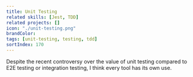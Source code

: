 ```yaml
---
title: Unit Testing
related skills: [Jest, TDD]
related projects: []
icon: "./unit-testing.png"
brandColor:
tags: [unit-testing, testing, tdd]
sortIndex: 170
---
```


Despite the recent controversy over the value of unit testing compared to E2E testing or integration testing, I think every tool has its own use.
